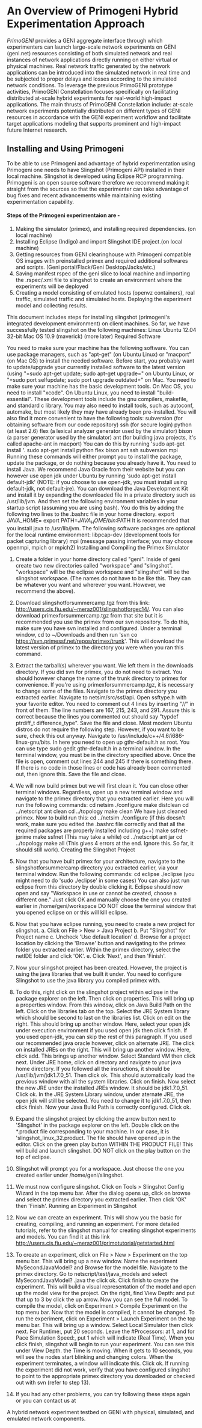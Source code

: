 An Overview of Primogeni Hybrid Experimentation Approach
========================================================
*PrimoGENI* provides a GENI aggregate interface through which experimenters can launch large-scale network experiments on GENI (geni.net) resources consisting of both simulated network and real instances of network applications directly running on either virtual or physical machines. Real network traffic generated by the network applications can be introduced into the simulated network in real time and be subjected to proper delays and losses according to the simulated network conditions. To leverage the previous PrimoGENI prototype activities, PrimoGENI Constellation focuses specifically on facilitating distributed at-scale hybrid experiments for real-world high-impact applications. The main thrusts of PrimoGENI Constellation include: at-scale network experiments potentially distributed on different types of GENI resources in accordance with the GENI experiment workflow and facilitate  target applications modeling that supports prominent and high-impact future Internet research.



## Installing and Using Primogeni
To be able to use Primogeni and advantage of hybrid experimentation using Primogeni one needs to have Slingshot (Primogeni API) installed in their local machine. Slingshot is developed using Eclipse RCP programming. Primogeni is an open source software therefore we recommend making it straight from the sources so that the experimenter can take advantage of bug fixes and recent advancements while maintaining existing experimentation capability. 


#### Steps of the Primogeni experimentaion are -
1. Making the simulator (primex), and installing required dependencies. (on local machine)
2. Installing Eclipse (Indigo) and import Slingshot IDE project.(on local machine)
3. Getting resources from GENI clearinghouse with Primogeni compatible OS images with preinstalled primex and required additional softwares and scripts. (Geni portal/Flack/Geni Desktop/Jacks/etc.)
4. Saving manifest rspec of the geni slice to local machine and importing the .rspec/.xml file to slingshot to create an environment where the experiments will be deployed
5. Creating a model consisting of emulated hosts (openvz containers), real traffic, simulated traffic and simulated hosts. Deploying the experiment model and collecting results.



This document includes steps for installing slingshot (primogeni's integrated development environment) on client machines.
So far, we have successfully tested slingshot on the following machines:
Linux Ubuntu 12.04 32-bit
Mac OS 10.9 (maverick)
(more later)
Required Software

You need to make sure your machine has the following software. You can use package managers, such as "apt-get" (on Ubuntu Linux) or "macport" (on Mac OS) to install the needed software. Before start, you probably want to update/upgrade your currently installed software to the latest version (using "=sudo apt-get update; sudo apt-get upgrade=" on Ubuntu Linux, or "=sudo port selfupdate; sudo port upgrade outdated=" on Mac.
You need to make sure your machine has the basic development tools. On Mac OS, you need to install "xcode". On Ubuntu Linux, you need to install "build-essential". These development tools include the gnu compilers, makefile, and standard c library. You may also need to install tools, such as autoconf, automake, but most likely they may have already been pre-installed.
You will also find it more convenient to have the following tools:
subversion (for obtaining software from our code repository)
ssh (for secure login)
python (at least 2.6)
flex (a lexical analyzer generator used by the simulator)
bison (a parser generator used by the simulator)
ant (for building java projects, it's called apache-ant in macport)
You can do this by running 'sudo apt-get install <the-package-you-want-to-install>'. sudo apt-get install python flex bison ant ssh subversion mpi
Running these commands will either prompt you to install the package, update the package, or do nothing because you already have it.
You need to install Java. We recommend Java Oracle from their website but you can however use open jdk under Ubuntu by running 'sudo apt-get install default-jdk' (NOTE: if you choose to use open-jdk, you must install using default-jdk, not default-jre). You can download the Java Development Kit and install it by expanding the downloaded file in a private directory such as /usr/lib/jvm. And then set the following environment variables in your startup script (assuming you are using bash). You do this by adding the following two lines to the .bashrc file in your home directory.
export JAVA_HOME=<your-java-install-directory>
export PATH=$JAVA_HOME/bin:$PATH
It is recommended that you install java to /usr/lib/jvm.
The following software packages are optional for the local runtime environment:
libpcap-dev (development tools for packet capturing library)
mpi (message passing interface; you may choose openmpi, mpich or mpich2)
Installing and Compiling the Primex Simulator

1. Create a folder in your home directory called "geni". Inside of geni create two new directories called "workspace" and "slingshot". "workspace" will be the eclipse workspace and "slingshot" will be the slingshot workspace. (The names do not have to be like this. They can be whatever you want and wherever you want. However, we recommend the above).
2. Download slingshotforsummercamp.tgz from this link: http://users.cis.fiu.edu/~meraz001/slingshotforgec14/. You can also download primexforsummercamp.tgz from that site but it is recommended you use the primex from our svn repository. To do this, make sure you have svn installed and configured. Under a terminal window, cd to ~/Downloads and then run 'svn co https://svn.primessf.net/repos/primex/trunk'. This will download the latest version of primex to the directory you were when you ran this command.
3. Extract the tarball(s) wherever you want. We left them in the downloads directory. If you did svn for primex, you do not need to extract. You should however change the name of the trunk directory to primex for convenience.
If you're using primexforsummercamp.tgz, it is necessary to change some of the files. Navigate to the primex directory you extracted earlier. Navigate to netsim/src/ssf/api. Open ssftype.h with your favorite editor. You need to comment out 4 lines by inserting "//" in front of them. The line numbers are 167, 215, 243, and 291. Assure this is correct because the lines you commented out should say "typdef ptrdiff_t difference_type". Save the file and close.
Most modern Ubuntu distros do not require the following step. However, if you want to be sure, check this out anyway. Navigate to /usr/include/c++/4.6/i686-linux-gnu/bits. In here you need to open up gthr-default.h as root. You can use type sudo gedit gthr-default.h in a terminal window. In the terminal window, you must be in the directory specified above. Once the file is open, comment out lines 244 and 245 if there is something there. If there is no code in those lines or code has already been commented out, then ignore this. Save the file and close.
6. We will now build primex but we will first clean it. You can close other terminal windows. Regardless, open up a new terminal window and navigate to the primex directory that you extracted earlier. Here you will run the following commands:
cd netsim
./configure
make distclean
cd ../netscript
ant clean
cd ../topology
make clean
We have just cleaned primex. Now to build run this:
cd ../netsim
./configure	(if this doesn't work, make sure you edited the .bashrc file correctly and that all the required packages are properly installed including g++)
make ssfnet-jprime
make ssfnet (This may take a while)
cd ../netscript
ant jar
cd ../topology
make all (This gives 4 errors at the end. Ignore this. So far, it should still work).
Creating the Slingshot Project

7. Now that you have built primex for your architecture, navigate to the slingshotforsummercamp directory you extracted earlier, via your terminal window. Run the following commands:
cd eclipse
./eclipse	(you might need to do 'sudo ./eclipse' in some cases)
You can also just run eclipse from this directory by double clicking it.
Eclipse should now open and say "Workspace in use or cannot be created, choose a different one." Just click OK and manually choose the one you created earlier in /home/geni/workspace
DO NOT close the terminal window that you opened eclipse on or this will kill eclipse.
8. Now that you have eclipse running, you need to create a new project for slingshot.
a. Click on File > New > Java Project
b. Put "Slingshot" for Project name
c. Uncheck 'Use default location'
d. Browse for a project location by clicking the 'Browse' button and navigating to the primex folder you extracted earlier. Within the primex directory, select the netIDE folder and click 'OK'.
e. Click 'Next', and then 'Finish'.
9. Now your slingshot project has been created. However, the project is using the java libraries that we built it under. You need to configure Slingshot to use the java library you compiled primex with.
10. To do this, right click on the slingshot project within eclipse in the package explorer on the left. Then click on properties. This will bring up a properties window. From this window, click on Java Build Path on the left. Click on the libraries tab on the top. Select the JRE System library which should be second to last on the libraries list. Click on edit on the right. This should bring up another window. Here, select your open jdk under execution environment if you used open jdk then click finish. If you used open-jdk, you can skip the rest of this paragraph. If you used our recommended java oracle however, click on alternate JRE. The click on installed JREs on the right. This will bring up another window. Here, click add. This brings up another window. Select Standard VM then click next. Under JRE home, click on directory and navigate to your java home directory. If you followed all the insructions, it should be /usr/lib/jvm/jdk1.7.0_51. Then click ok. This should automatically load the previous window with all the system libraries. Click on finish. Now select the new JRE under the installed JREs window. It should be jdk1.7.0_51. Click ok. In the JRE System Library window, under aternate JRE, the open jdk will still be selected. You need to change it to jdk1.7.0_51, then click finish. Now your Java Build Path is correctly configured. Click ok.
11. Expand the slingshot project by clicking the arrow button next to 'Slingshot' in the package explorer on the left. Double click on the *.product file corresponding to your machine. In our case, it is 'slingshot_linux_32.product. The file should have opened up in the editor. Click on the green play button WITHIN THE PRODUCT FILE! This will build and launch slingshot. DO NOT click on the play button on the top of eclipse.
12. Slingshot will prompt you for a workspace. Just choose the one you created earlier under /home/geni/slingshot.
13. We must now configure slingshot. Click on Tools > Slingshot Config Wizard in the top menu bar. After the dialog opens up, click on browse and select the primex directory you extracted earlier. Then click 'OK' then 'Finish'.
Running an Experiment in Slingshot

14. Now we can create an experiment. This will show you the basic for creating, compiling, and running an experiment. For more detailed tutorials, refer to the slingshot manual for creating slingshot experiments and models. You can find it at this link http://users.cis.fiu.edu/~meraz001/primotutorial/getstarted.html
15. To create an experiment, click on File > New > Experiment on the top menu bar. This will bring up a new window. Name the experiment MySecondJavaModel? and Browse for the model file. Navigate to the primex directory. Go to netscript/test/java_models and select MySecondJavaModel? .java the click ok. Click finish to create the experiment. This will build a visual representation of the model and open up the model view for the project. On the right, find View Depth: and put that up to 3 by click the up arrow. Now you can see the full model. To compile the model, click on Experiment > Compile Experiment on the top menu bar. Now that the model is compiled, it cannot be changed. To run the experiment, click on Experiment > Launch Experiment on the top menu bar. This will bring up a window. Select Local Simulator then click next. For Runtime:, put 20 seconds. Leave the #Processors: at 1, and for Pace Simulation Speed:, put 1 which will indicate (Real Time). When you click finish, slingshot will begin to run your experiment. You can see this under View Depth. the Time is moving. When it gets to 10 seconds, you will see the nodes start blinking and changing colors. When the experiment terminates, a window will indicate this. Click ok. If running the experiment did not work, verify that you have configured slingshot to point to the appropriate primex directory you downloaded or checked out with svn (refer to step 13).
16. If you had any other problems, you can try following these steps again or you can contact us at <support-email-here>



A hybrid network experiment testbed on GENI with physical, simulated, and emulated network components.
